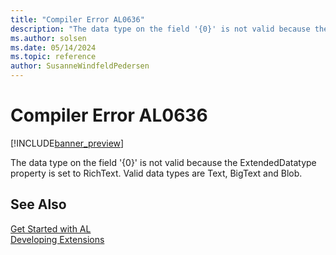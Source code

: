 ```yaml
---
title: "Compiler Error AL0636"
description: "The data type on the field '{0}' is not valid because the ExtendedDatatype property is set to RichText."
ms.author: solsen
ms.date: 05/14/2024
ms.topic: reference
author: SusanneWindfeldPedersen
---
```

[//]: # (START>DO_NOT_EDIT)
[//]: # (IMPORTANT:Do not edit any of the content between here and the END>DO_NOT_EDIT.)
[//]: # (Any modifications should be made in the .xml files in the ModernDev repo.)
# Compiler Error AL0636

[!INCLUDE[banner_preview](../includes/banner_preview.md)]

The data type on the field '{0}' is not valid because the ExtendedDatatype property is set to RichText. Valid data types are Text, BigText and Blob.


[//]: # (IMPORTANT: END>DO_NOT_EDIT)
## See Also  
[Get Started with AL](../devenv-get-started.md)  
[Developing Extensions](../devenv-dev-overview.md)  